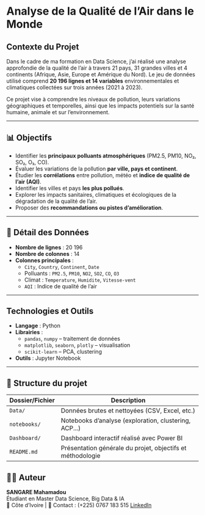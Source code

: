 # Analyse de la Qualité de l’Air dans le Monde

## Contexte du Projet

Dans le cadre de ma formation en Data Science, j’ai réalisé une analyse approfondie de la qualité de l’air à travers 21 pays, 31 grandes villes et 4 continents (Afrique, Asie, Europe et Amérique du Nord). Le jeu de données utilisé comprend **20 196 lignes et 14 variables** environnementales et climatiques collectées sur trois années (2021 à 2023).

Ce projet vise à comprendre les niveaux de pollution, leurs variations géographiques et temporelles, ainsi que les impacts potentiels sur la santé humaine, animale et sur l’environnement.

---

## 📊 Objectifs

- Identifier les **principaux polluants atmosphériques** (PM2.5, PM10, NO₂, SO₂, O₃, CO).
- Évaluer les variations de la pollution **par ville, pays et continent**.
- Étudier les **corrélations** entre pollution, météo et **indice de qualité de l’air (AQI)**.
- Identifier les villes et pays **les plus pollués**.
- Explorer les impacts sanitaires, climatiques et écologiques de la dégradation de la qualité de l’air.
- Proposer des **recommandations ou pistes d’amélioration**.

---

## 🧮 Détail des Données

- **Nombre de lignes** : 20 196  
- **Nombre de colonnes** : 14  
- **Colonnes principales** :
  - `City`, `Country`, `Continent`, `Date`
  - Polluants : `PM2.5`, `PM10`, `NO2`, `SO2`, `CO`, `O3`
  - Climat : `Temperature`, `Humidite`, `Vitesse-vent`
  - `AQI` : Indice de qualité de l’air

---

##  Technologies et Outils

- **Langage** : Python  
- **Librairies** :
  - `pandas`, `numpy` – traitement de données  
  - `matplotlib`, `seaborn`, `plotly` – visualisation  
  - `scikit-learn` – PCA, clustering  
- **Outils** : Jupyter Notebook

---

## 📁 Structure du projet

| Dossier/Fichier     | Description                                                  |
|---------------------|--------------------------------------------------------------|
| `Data/`             | Données brutes et nettoyées (CSV, Excel, etc.)               |
| `notebooks/`        | Notebooks d’analyse (exploration, clustering, ACP...)        |
| `Dashboard/`        | Dashboard interactif réalisé avec Power BI                   |
| `README.md`         | Présentation générale du projet, objectifs et méthodologie   |



## 👨‍💻 Auteur

**SANGARE Mahamadou**  
Étudiant en Master Data Science, Big Data & IA  
📍 Côte d’Ivoire | 💼 Contact : (+225) 0767 183 515 [LinkedIn](https://www.linkedin.com/in/mahamadou-sangare-b53b7b351)
